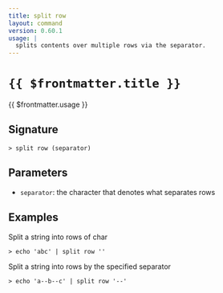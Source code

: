 ```yaml
---
title: split row
layout: command
version: 0.60.1
usage: |
  splits contents over multiple rows via the separator.
---
```


# `{{ $frontmatter.title }}`

<div style='white-space: pre-wrap;'>{{ $frontmatter.usage }}</div>

## Signature

`> split row (separator)`

## Parameters

- `separator`: the character that denotes what separates rows

## Examples

Split a string into rows of char

```shell
> echo 'abc' | split row ''
```

Split a string into rows by the specified separator

```shell
> echo 'a--b--c' | split row '--'
```
